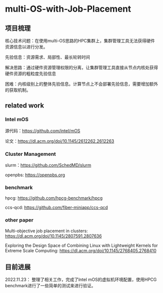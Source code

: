 # multi-OS-with-Job-Placement
## 项目梳理
核心技术问题：在使用multi-OS思路的HPC集群上，集群管理工具无法获得硬件资源信息以进行分发。

先验信息：资源需求、局部性、最长轮转时间

解决思路：通过硬件资源管理权限的分离，让集群管理工具直接从节点内核处获得硬件资源的粗粒度先验信息

困难：内核级别上的整体先验信息。计算节点上不会部署先验信息，需要增加额外的获取机制。

## related work

### Intel mOS

源代码：https://github.com/intel/mOS

论文：https://dl.acm.org/doi/10.1145/2612262.2612263

### Cluster Management

slurm：https://github.com/SchedMD/slurm

openpbs: https://openpbs.org

### benchmark

hpcg: https://github.com/hpcg-benchmark/hpcg

ccs-qcd: https://github.com/fiber-miniapp/ccs-qcd

### other paper

Multi-objective job placement in clusters: https://dl.acm.org/doi/10.1145/2807591.2807636

Exploring the Design Space of Combining Linux with Lightweight Kernels for Extreme Scale Computing: https://dl.acm.org/doi/10.1145/2768405.2768410

## 目前进展

2022.11.23： 整理了相关工作，完成了Intel mOS的虚拟机环境配置，使用HPCG benchmark进行了一些简单的测试来进行验证。
